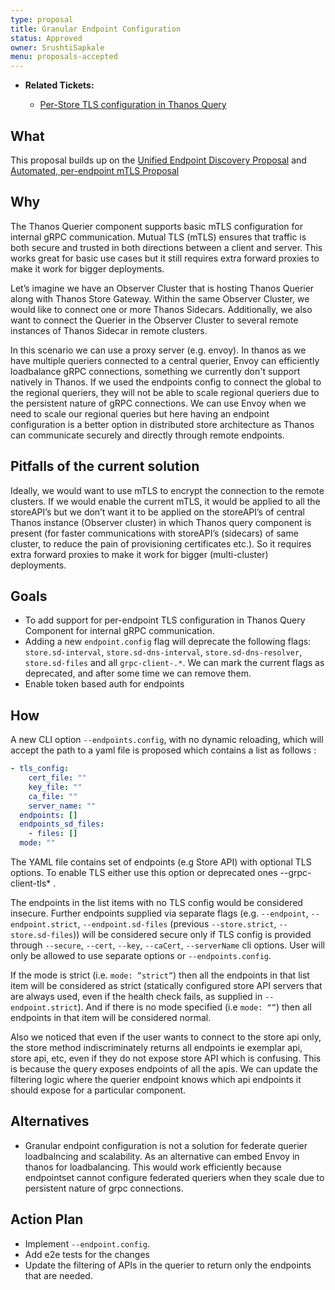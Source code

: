 ```yaml
---
type: proposal
title: Granular Endpoint Configuration
status: Approved
owner: SrushtiSapkale
menu: proposals-accepted
---
```


* **Related Tickets:**

  * [Per-Store TLS configuration in Thanos Query](https://github.com/thanos-io/thanos/issues/977)

## What

This proposal builds up on the [Unified Endpoint Discovery Proposal](https://thanos.io/tip/proposals-accepted/202101-endpoint-discovery.md/) and [Automated, per-endpoint mTLS Proposal](https://thanos.io/tip/proposals-accepted/202106-automated-per-endpoint-mtls.md/)

## Why

The Thanos Querier component supports basic mTLS configuration for internal gRPC communication. Mutual TLS (mTLS) ensures that traffic is both secure and trusted in both directions between a client and server. This works great for basic use cases but it still requires extra forward proxies to make it work for bigger deployments.

Let’s imagine we have an Observer Cluster that is hosting Thanos Querier along with Thanos Store Gateway. Within the same Observer Cluster, we would like to connect one or more Thanos Sidecars. Additionally, we also want to connect the Querier in the Observer Cluster to several remote instances of Thanos Sidecar in remote clusters.

In this scenario we can use a proxy server (e.g. envoy). In thanos as we have multiple queriers connected to a central querier, Envoy can efficiently loadbalance gRPC connections, something we currently don't support natively in Thanos. If we used the endpoints config to connect the global to the regional queriers, they will not be able to scale regional queriers due to the persistent nature of gRPC connections. We can use Envoy when we need to scale our regional queries but here having an endpoint configuration is a better option in distributed store architecture as Thanos can communicate securely and directly through remote endpoints.

## Pitfalls of the current solution

Ideally, we would want to use mTLS to encrypt the connection to the remote clusters. If we would enable the current mTLS, it would be applied to all the storeAPI’s but we don’t want it to be applied on the storeAPI’s of central Thanos instance (Observer cluster) in which Thanos query component is present (for faster communications with storeAPI’s (sidecars) of same cluster, to reduce the pain of provisioning certificates etc.). So it requires extra forward proxies to make it work for bigger (multi-cluster) deployments.

## Goals

* To add support for per-endpoint TLS configuration in Thanos Query Component for internal gRPC communication.
* Adding a new `endpoint.config` flag will deprecate the following flags: `store.sd-interval`, `store.sd-dns-interval`, `store.sd-dns-resolver`, `store.sd-files` and all `grpc-client-.*`. We can mark the current flags as deprecated, and after some time we can remove them.
* Enable token based auth for endpoints

## How

A new CLI option `--endpoints.config`, with no dynamic reloading, which will accept the path to a yaml file is proposed which contains a list as follows :

```yaml
- tls_config:
    cert_file: ""
    key_file: ""
    ca_file: ""
    server_name: ""
  endpoints: []
  endpoints_sd_files:
    - files: []
  mode: ""
```

The YAML file contains set of endpoints (e.g Store API) with optional TLS options. To enable TLS either use this option or deprecated ones --grpc-client-tls* .

The endpoints in the list items with no TLS config would be considered insecure. Further endpoints supplied via separate flags (e.g. `--endpoint`, `--endpoint.strict`, `--endpoint.sd-files` (previous `--store.strict`, `--store.sd-files`)) will be considered secure only if TLS config is provided through `--secure`, `--cert`, `--key`, `--caCert`, `--serverName` cli options. User will only be allowed to use separate options or `--endpoints.config`.

If the mode is strict (i.e. `mode: ”strict”`) then all the endpoints in that list item will be considered as strict (statically configured store API servers that are always used, even if the health check fails, as supplied in `--endpoint.strict`). And if there is no mode specified (i.e `mode: “”`) then all endpoints in that item will be considered normal.

Also we noticed that even if the user wants to connect to the store api only, the store method indiscriminately returns all endpoints ie exemplar api, store api, etc, even if they do not expose store API which is confusing. This is because the query exposes endpoints of all the apis. We can update the filtering logic where the querier endpoint knows which api endpoints it should expose for a particular component.

## Alternatives

* Granular endpoint configuration is not a solution for federate querier loadbalncing and scalability. As an alternative can embed Envoy in thanos for loadbalancing. This would work efficiently because endpointset cannot configure federated queriers when they scale due to persistent nature of grpc connections.

## Action Plan

* Implement `--endpoint.config`.
* Add e2e tests for the changes
* Update the filtering of APIs in the querier to return only the endpoints that are needed.
